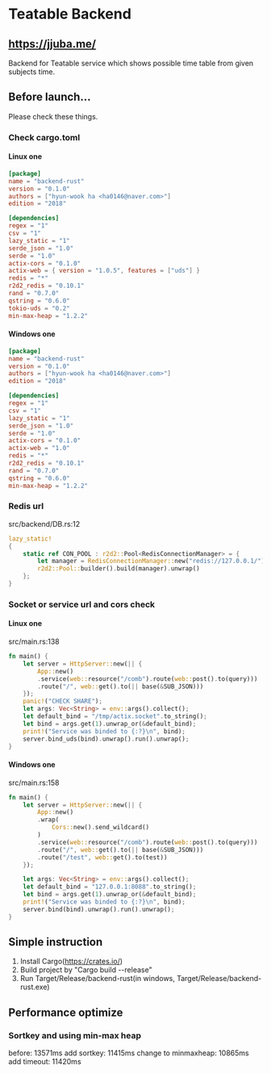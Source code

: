 # Teatable Backend
## https://jjuba.me/

Backend for Teatable service which shows possible time table from given subjects time.

## Before launch...
Please check these things.
### Check cargo.toml
#### Linux one
```toml
[package]
name = "backend-rust"
version = "0.1.0"
authors = ["hyun-wook ha <ha0146@naver.com>"]
edition = "2018"

[dependencies]
regex = "1"
csv = "1"
lazy_static = "1"
serde_json = "1.0"
serde = "1.0"
actix-cors = "0.1.0"
actix-web = { version = "1.0.5", features = ["uds"] }
redis = "*"
r2d2_redis = "0.10.1"
rand = "0.7.0"
qstring = "0.6.0"
tokio-uds = "0.2"
min-max-heap = "1.2.2"
```

#### Windows one
```toml
[package]
name = "backend-rust"
version = "0.1.0"
authors = ["hyun-wook ha <ha0146@naver.com>"]
edition = "2018"

[dependencies]
regex = "1"
csv = "1"
lazy_static = "1"
serde_json = "1.0"
serde = "1.0"
actix-cors = "0.1.0"
actix-web = "1.0"
redis = "*"
r2d2_redis = "0.10.1"
rand = "0.7.0"
qstring = "0.6.0"
min-max-heap = "1.2.2"
```

### Redis url
src/backend/DB.rs:12
```rust
lazy_static!
{
    static ref CON_POOL : r2d2::Pool<RedisConnectionManager> = {
        let manager = RedisConnectionManager::new("redis://127.0.0.1/").unwrap();
        r2d2::Pool::builder().build(manager).unwrap()
    };
}
```

### Socket or service url and cors check
#### Linux one
src/main.rs:138
```rust
fn main() {
    let server = HttpServer::new(|| {
        App::new()
        .service(web::resource("/comb").route(web::post().to(query)))
        .route("/", web::get().to(|| base(&SUB_JSON)))   
    });
    panic!("CHECK SHARE");
    let args: Vec<String> = env::args().collect();
    let default_bind = "/tmp/actix.socket".to_string();
    let bind = args.get(1).unwrap_or(&default_bind);
    print!("Service was binded to {:?}\n", bind);
    server.bind_uds(bind).unwrap().run().unwrap();
}
```

#### Windows one
src/main.rs:158
```rust
fn main() {
    let server = HttpServer::new(|| {
        App::new()
        .wrap(
            Cors::new().send_wildcard()
        )
        .service(web::resource("/comb").route(web::post().to(query)))
        .route("/", web::get().to(|| base(&SUB_JSON)))  
        .route("/test", web::get().to(test)) 
    });

    let args: Vec<String> = env::args().collect();
    let default_bind = "127.0.0.1:8088".to_string();
    let bind = args.get(1).unwrap_or(&default_bind);
    print!("Service was binded to {:?}\n", bind);
    server.bind(bind).unwrap().run().unwrap();
}
```

## Simple instruction
1. Install Cargo(https://crates.io/)
2. Build project by "Cargo build --release"
3. Run Target/Release/backend-rust(in windows, Target/Release/backend-rust.exe)



## Performance optimize

### Sortkey and using min-max heap

before: 13571ms
add sortkey: 11415ms
change to minmaxheap: 10865ms
add timeout: 11420ms
